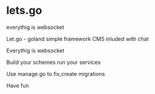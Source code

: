 # lets.go

everythig is websocket

Let.go -  goland simple framework CMS inluded with chat

Everythig is websocket

Build your schemes run your services 

Use manage.go to fix,create migrations

Have fun





